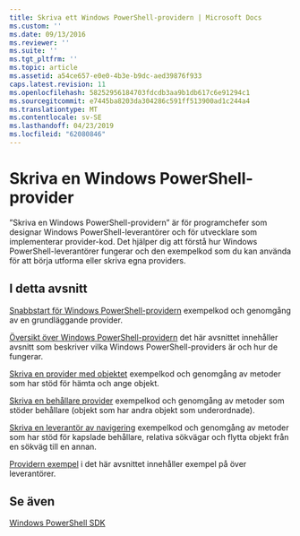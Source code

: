```yaml
---
title: Skriva ett Windows PowerShell-providern | Microsoft Docs
ms.custom: ''
ms.date: 09/13/2016
ms.reviewer: ''
ms.suite: ''
ms.tgt_pltfrm: ''
ms.topic: article
ms.assetid: a54ce657-e0e0-4b3e-b9dc-aed39876f933
caps.latest.revision: 11
ms.openlocfilehash: 58252956184703fdcdb3aa9b1db617c6e91294c1
ms.sourcegitcommit: e7445ba8203da304286c591ff513900ad1c244a4
ms.translationtype: MT
ms.contentlocale: sv-SE
ms.lasthandoff: 04/23/2019
ms.locfileid: "62080846"
---
```

# <a name="writing-a-windows-powershell-provider"></a>Skriva en Windows PowerShell-provider

”Skriva en Windows PowerShell-providern” är för programchefer som designar Windows PowerShell-leverantörer och för utvecklare som implementerar provider-kod. Det hjälper dig att förstå hur Windows PowerShell-leverantörer fungerar och den exempelkod som du kan använda för att börja utforma eller skriva egna providers.

## <a name="in-this-section"></a>I detta avsnitt

[Snabbstart för Windows PowerShell-providern](./windows-powershell-provider-quickstart.md) exempelkod och genomgång av en grundläggande provider.

[Översikt över Windows PowerShell-providern](./windows-powershell-provider-overview.md) det här avsnittet innehåller avsnitt som beskriver vilka Windows PowerShell-providers är och hur de fungerar.

[Skriva en provider med objektet](./writing-an-item-provider.md) exempelkod och genomgång av metoder som har stöd för hämta och ange objekt.

[Skriva en behållare provider](./writing-a-container-provider.md) exempelkod och genomgång av metoder som stöder behållare (objekt som har andra objekt som underordnade).

[Skriva en leverantör av navigering](./writing-a-navigation-provider.md) exempelkod och genomgång av metoder som har stöd för kapslade behållare, relativa sökvägar och flytta objekt från en sökväg till en annan.

[Providern exempel](./provider-samples.md) i det här avsnittet innehåller exempel på över leverantörer.

## <a name="see-also"></a>Se även

[Windows PowerShell SDK](../windows-powershell-reference.md)